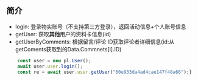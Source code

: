 ## 简介

- login: 登录物实账号（不支持第三方登录），返回活动信息+个人账号信息
- getUser: 获取**其他**用户的资料卡信息(id)
- getUserByComments: 根据留言/评论 ID获取评论者详细信息(id:从getComents获取到的Data.Commnets[i].ID)


```JavaScript
	const user = new pl.User();
	await user.user.login();
	const re = await user.user.getUser("60e933da4ad4cae147f48a66");}
```
